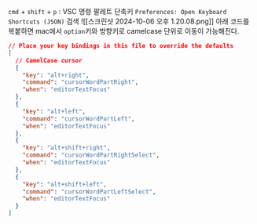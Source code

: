 `cmd` + `shift` + `p` : VSC 명령 팔레트 단축키
`Preferences: Open Keyboard Shortcuts (JSON)` 검색
 ![[스크린샷 2024-10-06 오후 1.20.08.png]]
아래 코드를 복붙하면 mac에서 `option`키와  방향키로 camelcase 단위로 이동이 가능해진다.
``` json
// Place your key bindings in this file to override the defaults
[
  // CamelCase cursor
  {
    "key": "alt+right",
    "command": "cursorWordPartRight",
    "when": "editorTextFocus"
  },
  {
    "key": "alt+left",
    "command": "cursorWordPartLeft",
    "when": "editorTextFocus"
  },
  {
    "key": "alt+shift+right",
    "command": "cursorWordPartRightSelect",
    "when": "editorTextFocus"
  },
  {
    "key": "alt+shift+left",
    "command": "cursorWordPartLeftSelect",
    "when": "editorTextFocus"
  }
]
```

